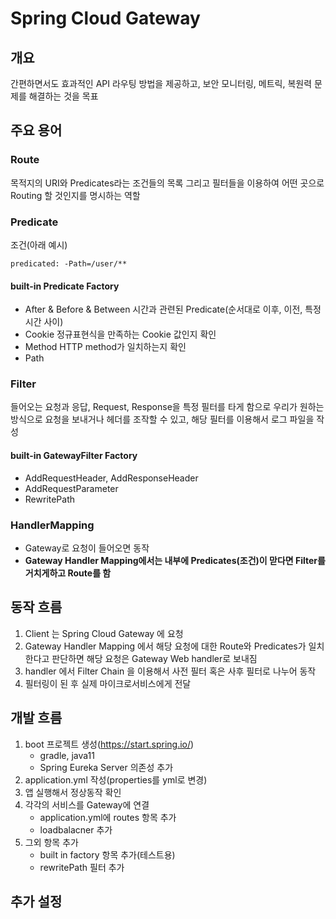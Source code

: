 # Spring Cloud Gateway

## 개요
간편하면서도 효과적인 API 라우팅 방법을 제공하고, 보안 모니터링, 메트릭, 복원력 문제를 해결하는 것을 목표

## 주요 용어
### Route
목적지의 URI와 Predicates라는 조건들의 목록 그리고 필터들을 이용하여 어떤 곳으로 Routing 할 것인지를 명시하는 역할

### Predicate
조건(아래 예시) <br/>
```
predicated: -Path=/user/**
```
#### built-in Predicate Factory
- After & Before & Between
	시간과 관련된 Predicate(순서대로 이후, 이전, 특정시간 사이)<br>
- Cookie
	정규표현식을 만족하는 Cookie 값인지 확인
- Method
	HTTP method가 일치하는지 확인
- Path

### Filter
들어오는 요청과 응답, Request, Response을 특정 필터를 타게 함으로 우리가 원하는 방식으로 요청을 보내거나 헤더를 조작할 수 있고, 해당 필터를 이용해서 로그 파일을 작성
#### built-in GatewayFilter Factory
- AddRequestHeader, AddResponseHeader
- AddRequestParameter
- RewritePath

### HandlerMapping
- Gateway로 요청이 들어오면 동작
- **Gateway Handler Mapping에서는 내부에 Predicates(조건)이 맏다면 Filter를 거치게하고 Route를 함**

## 동작 흐름
1. Client 는 Spring Cloud Gateway 에 요청
2. Gateway Handler Mapping 에서 해당 요청에 대한 Route와 Predicates가 일치한다고 판단하면 해당 요청은 Gateway Web handler로 보내짐
3. handler 에서 Filter Chain 을 이용해서 사전 필터 혹은 사후 필터로 나누어 동작
4. 필터링이 된 후 실제 마이크로서비스에게 전달

## 개발 흐름
1. boot 프로젝트 생성(https://start.spring.io/)
	- gradle, java11
	- Spring Eureka Server 의존성 추가
2. application.yml 작성(properties를 yml로 변경)
3. 앱 실행해서 정상동작 확인
4. 각각의 서비스를 Gateway에 연결
	- application.yml에 routes 항목 추가
	- loadbalacner 추가
5. 그외 항목 추가
	- built in factory 항목 추가(테스트용)
	- rewritePath 필터 추가

## 추가 설정
